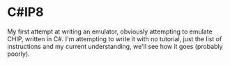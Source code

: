 # C#IP8
My first attempt at writing an emulator, obviously attempting to emulate CHIP, written in C#.
I'm attempting to write it with no tutorial, just the list of instructions and my current understanding, we'll see how it goes (probably poorly).
